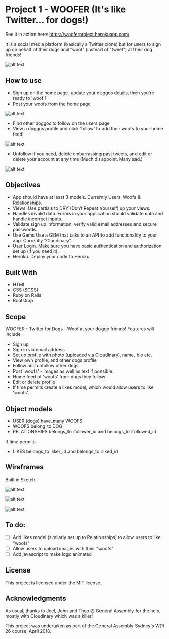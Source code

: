 # Project 1 - WOOFER (It's like Twitter... for dogs!)

See it in action here: https://wooferproject.herokuapp.com/

It is a social media platform (basically a Twitter clone) but for users to sign up on behalf of their dogs and "woof" (instead of "tweet") at their dog friends!

![alt text](screenshots/signedout-homepage.png "A screenshot of the WOOFER home page when signed out")

## How to use
- Sign up on the home page, update your doggos details, then you're ready to 'woof'!
- Post your woofs from the home page

![alt text](screenshots/signedin-homepage.png "A screenshot of the WOOFER home page when signed in")

- Find other doggos to follow on the users page
- View a doggos profile and click 'follow' to add their woofs to your home feed!

![alt text](screenshots/usershow.png "A screenshot of the WOOFER show user page")

- Unfollow if you need, delete embarrassing past tweets, and edit or delete your account at any time (Much disappoint. Many sad.)

![alt text](screenshots/useredit.png "A screenshot of the WOOFER edit user page")

## Objectives
- App should have at least 3 models. Currently Users, Woofs & Relationships.
- Views. Use partials to DRY (Don’t Repeat Yourself) up your views.
- Handles invalid data. Forms in your application should validate data and handle incorrect inputs.
- Validate sign up information, verify valid email addresses and secure passwords.
- Use Gems Use a GEM that talks to an API to add functionality to your app. Currently "Cloudinary".
- User Login. Make sure you have basic authentication and authorization set up (if you need it).
- Heroku. Deploy your code to Heroku.

## Built With
- HTML
- CSS (SCSS)
- Ruby on Rails
- Bootstrap

## Scope
WOOFER - Twitter for Dogs - Woof at your doggo friends!
Features will include
- Sign up
- Sign in via email address
- Set up profile with photo (uploaded via Cloudinary), name, bio etc.
- View own profile, and other dogs profile
- Follow and unfollow other dogs
- Post 'woofs' - images as well as text if possible.
- Home feed of 'woofs' from dogs they follow
- Edit or delete profile
- If time permits create a likes model, which would allow users to like 'woofs'.

## Object models
- USER (dogs) have_many WOOFS
- WOOFS belong_to DOG
- RELATIONSHIPS belongs_to :follower_id and belongs_to :followed_id

If time permits
- LIKES belongs_to :liker_id and belongs_to :liked_id

## Wireframes
Built in Sketch.

![alt text](wireframes/home-loggedout.png "Wireframe - Home Logged Out")

![alt text](wireframes/home-loggedin.png "Wireframe - Home Logged In")

![alt text](wireframes/profile.png "Wireframe - Profile Show")



## To do:
- [ ] Add likes model (similarly set up to Relationships) to allow users to like "woofs"
- [ ] Allow users to upload images with their "woofs"
- [ ] Add javascript to make logo animated

## License
This project is licensed under the MIT license.

## Acknowledgments
As usual, thanks to Joel, John and Theo @ General Assembly for the help, mostly with Cloudinary which was a killer!

This project was undertaken as part of the General Assembly Sydney's WDI 26 course, April 2018.
